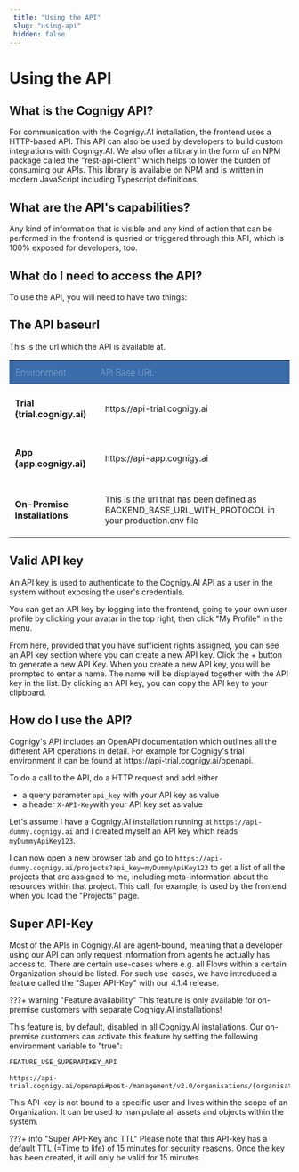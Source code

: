 ```yaml
---
 title: "Using the API" 
 slug: "using-api" 
 hidden: false 
---
```

# Using the API

<!-- table styling -->
<style>
table {
  width: 100%;
}
table th {
  background: #3b6cac;
  color: white;
  padding: 11px; 
  font-size: 16px; 
  text-align: left; 
  font-weight: lighter;
}
 table td {
  padding: 20px;
  font-size: 15px;
}
 table .type {
   font-weight: bold;
   font-size: 16px;
 }
</style>

## What is the Cognigy API?

<div class="divider"></div>


For communication with the Cognigy.AI installation, the frontend uses a HTTP-based API.
This API can also be used by developers to build custom integrations with Cognigy.AI. We also offer a library in the form of an NPM package called the "rest-api-client" which helps to lower the burden of consuming our APIs. This library is available on NPM and is written in modern JavaScript including Typescript definitions.

## What are the API's capabilities?

<div class="divider"></div>

Any kind of information that is visible and any kind of action that can be performed in the frontend is queried or triggered through this API, which is 100% exposed for developers, too. 

## What do I need to access the API?

<div class="divider"></div>


To use the API, you will need to have two things:

## The API baseurl
This is the url which the API is available at.

<table>
	<tbody>
		<tr>
			<th>Environment</th>
			<th>API Base URL</th>
		</tr>
		<tr>
			<td class="type" style="vertical-align: middle; padding: 10px;">Trial (trial.cognigy.ai)</td>
			<td style="padding: 20px;"><p>https://api-trial.cognigy.ai</p>
			</td>
		</tr>
		<tr>
			<td class="type" style="vertical-align: middle; padding: 10px;">App (app.cognigy.ai)</td>
			<td style="padding: 20px;"><p>https://api-app.cognigy.ai</p>
			</td>
		</tr>
		<tr>
			<td class="type" style="vertical-align: middle; padding: 10px;">On-Premise Installations</td>
			<td style="padding: 20px;">This is the url that has been defined as BACKEND_BASE_URL_WITH_PROTOCOL in your production.env file</td>
		</tr>
	</tbody>
</table>

## Valid API key

An API key is used to authenticate to the Cognigy.AI API as a user in the system without exposing the user's credentials.

You can get an API key by logging into the frontend, going to your own user profile by clicking your avatar in the top right, then click "My Profile" in the menu.

From here, provided that you have sufficient rights assigned, you can see an API key section where you can create a new API key. Click the + button to generate a new API Key. When you create a new API key, you will be prompted to enter a name. The name will be displayed together with the API key in the list.
By clicking an API key, you can copy the API key to your clipboard.

<div style="margin-bottom: 120px"/>

## How do I use the API?
<div class="divider"></div>
Cognigy's API includes an OpenAPI documentation which outlines all the different API operations in detail. For example for Cognigy's trial environment it can be found at https://api-trial.cognigy.ai/openapi.

To do a call to the API, do a HTTP request and add either
- a query parameter `api_key` with your API key as value
- a header `X-API-Key`with your API key set as value

Let's assume I have a Cognigy.AI installation running at `https://api-dummy.cognigy.ai` and i created myself an API key which reads `myDummyApiKey123`. 

I can now open a new browser tab and go to `https://api-dummy.cognigy.ai/projects?api_key=myDummyApiKey123` to get a list of all the projects that are assigned to me, including meta-information about the resources within that project.
This call, for example, is used by the frontend when you load the "Projects" page.

## Super API-Key

<div class="divider"></div>

Most of the APIs in Cognigy.AI are agent-bound, meaning that a developer using our API can only request information from agents he actually has access to. There are certain use-cases where e.g. all Flows within a certain Organization should be listed. For such use-cases, we have introduced a feature called the "Super API-Key" with our 4.1.4 release.

???+ warning "Feature availability"
    This feature is only available for on-premise customers with separate Cognigy.AI installations!

This feature is, by default, disabled in all Cognigy.AI installations. Our on-premise customers can activate this feature by setting the following environment variable to "true":

````JavaScript
FEATURE_USE_SUPERAPIKEY_API
````

````
https://api-trial.cognigy.ai/openapi#post-/management/v2.0/organisations/{organisationId}/apikeys
````

This API-key is not bound to a specific user and lives within the scope of an Organization. It can be used to manipulate all assets and objects within the system.

???+ info "Super API-Key and TTL"
    Please note that this API-key has a default TTL (=Time to life) of 15 minutes for security reasons. Once the key has been created, it will only be valid for 15 minutes.